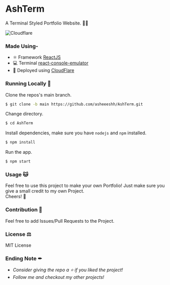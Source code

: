 # AshTerm
A Terminal Styled Portfolio Website. 🐱‍💻

![Cloudflare](https://img.shields.io/badge/Cloudflare-F38020?style=for-the-badge&logoColor=white&label=Powered%20By)

### Made Using-
- ⚛ Framework [ReactJS](https://reactjs.org/)
- 💻 Terminal [react-console-emulator](https://github.com/linuswillner/react-console-emulator)
- 🚀 Deployed using [CloudFlare](https://pages.dev)

### Running Locally 🚀
Clone the repos's main branch.
```sh
$ git clone -b main https://github.com/asheeeshh/AshTerm.git
```
Change directory.
```sh
$ cd AshTerm
```
Install dependencies, make sure you have `nodejs` and `npm` installed.
```sh
$ npm install
```
Run the app.
```sh
$ npm start
```

### Usage 🐱
Feel free to use this project to make your own Portfolio! Just make sure you give a small credit to my own Project.\
Cheers! 🍻

### Contribution 🤝
Feel free to add Issues/Pull Requests to the Project.

### License ⚖
MIT License

### Ending Note ✒
- *Consider giving the repo a ⭐ if you liked the project!*
- *Follow me and checkout my other projects!*
